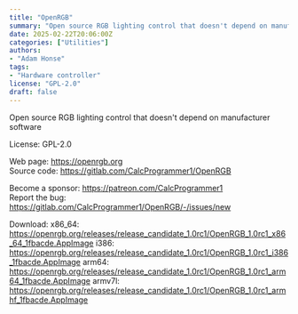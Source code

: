 ```yaml
---
title: "OpenRGB"
summary: "Open source RGB lighting control that doesn't depend on manufacturer software"
date: 2025-02-22T20:06:00Z
categories: ["Utilities"]
authors:
- "Adam Honse"
tags:
- "Hardware controller"
license: "GPL-2.0"
draft: false
---
```


Open source RGB lighting control that doesn't depend on manufacturer software

License: GPL-2.0

Web page: <https://openrgb.org>  
Source code: <https://gitlab.com/CalcProgrammer1/OpenRGB>

Become a sponsor: <https://patreon.com/CalcProgrammer1>  
Report the bug: <https://gitlab.com/CalcProgrammer1/OpenRGB/-/issues/new>  

Download:
x86_64: <https://openrgb.org/releases/release_candidate_1.0rc1/OpenRGB_1.0rc1_x86_64_1fbacde.AppImage>
i386: <https://openrgb.org/releases/release_candidate_1.0rc1/OpenRGB_1.0rc1_i386_1fbacde.AppImage>
arm64: <https://openrgb.org/releases/release_candidate_1.0rc1/OpenRGB_1.0rc1_arm64_1fbacde.AppImage>
armv7l: <https://openrgb.org/releases/release_candidate_1.0rc1/OpenRGB_1.0rc1_armhf_1fbacde.AppImage>
